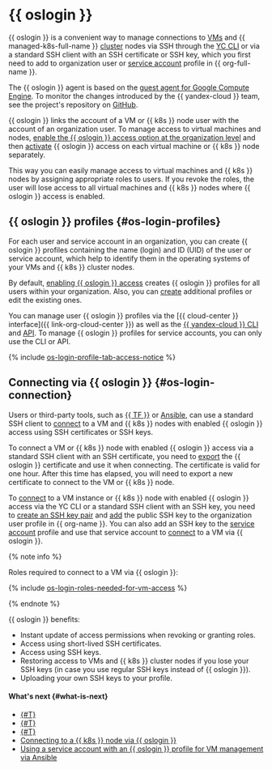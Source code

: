 # {{ oslogin }}

{{ oslogin }} is a convenient way to manage connections to [VMs](../../compute/concepts/vm.md) and {{ managed-k8s-full-name }} [cluster](../../managed-kubernetes/concepts/index.md#kubernetes-cluster) nodes via SSH through the [YC CLI](../../cli/quickstart.md) or via a standard SSH client with an SSH certificate or SSH key, which you first need to add to organization user or [service account](../../iam/concepts/users/service-accounts.md) profile in {{ org-full-name }}.

The {{ oslogin }} agent is based on the [guest agent for Google Compute Engine](https://github.com/GoogleCloudPlatform/guest-agent). To monitor the changes introduced by the {{ yandex-cloud }} team, see the project's repository on [GitHub](https://github.com/yandex-cloud/yandex-cloud-guest-agent).

{{ oslogin }} links the account of a VM or {{ k8s }} node user with the account of an organization user. To manage access to virtual machines and nodes, [enable the {{ oslogin }} access option at the organization level](../operations/os-login-access.md) and then [activate](../../compute/operations/vm-control/vm-update.md#enable-oslogin-access) {{ oslogin }} access on each virtual machine or {{ k8s }} node separately.

This way you can easily manage access to virtual machines and {{ k8s }} nodes by assigning appropriate roles to users. If you revoke the roles, the user will lose access to all virtual machines and {{ k8s }} nodes where {{ oslogin }} access is enabled.

## {{ oslogin }} profiles {#os-login-profiles}

For each user and service account in an organization, you can create {{ oslogin }} profiles containing the name (login) and ID (UID) of the user or service account, which help to identify them in the operating systems of your VMs and {{ k8s }} cluster nodes.

By default, [enabling {{ oslogin }} access](../operations/os-login-access.md) creates {{ oslogin }} profiles for all users within your organization. Also, you can [create](../operations/os-login-profile-create.md) additional profiles or edit the existing ones.

You can manage user {{ oslogin }} profiles via the [{{ cloud-center }} interface]({{ link-org-cloud-center }}) as well as the [{{ yandex-cloud }} CLI](../../cli/cli-ref/organization-manager/cli-ref/oslogin/index.md) and [API](../api-ref/OsLogin/index.md). To manage {{ oslogin }} profiles for service accounts, you can only use the CLI or API.

{% include [os-login-profile-tab-access-notice](../../_includes/organization/os-login-profile-tab-access-notice.md) %}

## Connecting via {{ oslogin }} {#os-login-connection}

Users or third-party tools, such as [{{ TF }}](https://www.terraform.io/) or [Ansible](https://www.ansible.com/), can use a standard SSH client to [connect](../../compute/operations/vm-connect/os-login.md#connect-with-ssh-client) to a VM and {{ k8s }} nodes with enabled {{ oslogin }} access using SSH certificates or SSH keys.

To connect a VM or {{ k8s }} node with enabled {{ oslogin }} access via a standard SSH client with an SSH certificate, you need to [export](../../compute/operations/vm-connect/os-login-export-certificate.md) the {{ oslogin }} certificate and use it when connecting. The certificate is valid for one hour. After this time has elapsed, you will need to export a new certificate to connect to the VM or {{ k8s }} node.

To [connect](../../compute/operations/vm-connect/os-login.md) to a VM instance or {{ k8s }} node with enabled {{ oslogin }} access via the YC CLI or a standard SSH client with an SSH key, you need to [create an SSH key pair](../../compute/operations/vm-connect/ssh.md#creating-ssh-keys) and [add](../../organization/operations/add-ssh.md) the public SSH key to the organization user profile in {{ org-name }}. You can also add an SSH key to the [service account](../../iam/concepts/users/service-accounts.md) profile and use that service account to [connect](../tutorials/sa-oslogin-ansible.md) to a VM via {{ oslogin }}.

{% note info %}

Roles required to connect to a VM via {{ oslogin }}:

{% include [os-login-roles-needed-for-vm-access](../../_includes/organization/os-login-roles-needed-for-vm-access.md) %}

{% endnote %}

{{ oslogin }} benefits:

* Instant update of access permissions when revoking or granting roles.
* Access using short-lived SSH certificates.
* Access using SSH keys.
* Restoring access to VMs and {{ k8s }} cluster nodes if you lose your SSH keys (in case you use regular SSH keys instead of {{ oslogin }}).
* Uploading your own SSH keys to your profile.

#### What's next {#what-is-next}

* [{#T}](../operations/os-login-access.md)
* [{#T}](../operations/os-login-profile-create.md)
* [{#T}](../../compute/operations/vm-connect/os-login.md)
* [Connecting to a {{ k8s }} node via {{ oslogin }}](../../managed-kubernetes/operations/node-connect-oslogin.md)
* [Using a service account with an {{ oslogin }} profile for VM management via Ansible](../tutorials/sa-oslogin-ansible.md)